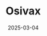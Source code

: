 ---  
layout: startup_page  
title: "Osivax"  
id: "osivax.com"  
permalink: "/osivaxosivax.com03042025/"  
website: "https://osivax.com/"  
funding_round: "Series B"  
funding_amount: "€10M"  
investors: "Meiji Seika Pharma Co., Ltd, Existing Investors"  
about: "Osivax is a clinical-stage biopharmaceutical company developing vaccines using its novel, self-assembling nanoparticle platform technology, oligoDOMTM, to develop transformative, first-in-class pan-respiratory virus vaccines. The company's goal is to develop a pan-respiratory virus vaccine to prevent all strains of influenza and all variants of Covid-19 in one single shot."  
markets: "Biotech, Pharmaceuticals, Biotechnology Research"  
hq: "Lyon, France"  
founded_year: "2017"  
linkedin: "https://www.linkedin.com/company/osivax"  
twitter: "https://twitter.com/OsivaxVaccines"  
instagram: ""  
facebook: ""  
crunchbase: "https://www.crunchbase.com/organization/osivax"  
pitchbook: "https://pitchbook.com/profiles/company/234533-53"  

date_display: "04-Mar-2025"  
date: "2025-03-04"

# SEO Optimization  
meta_title: "Osivax - Series B Funding (€10M)"  
meta_description: "Osivax, Osivax is a clinical-stage biopharmaceutical company developing vaccines using its novel, self-assembling nanoparticle platform technology, oligoDOMTM..."  
meta_keywords: "Osivax, Biotech, Pharmaceuticals, Biotechnology Research, Series B funding"  
canonical_url: "https://startup.projectstartups.com/osivaxosivax.com03042025/"  
---